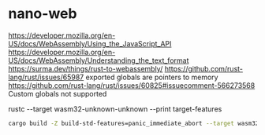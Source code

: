 # nano-web

https://developer.mozilla.org/en-US/docs/WebAssembly/Using_the_JavaScript_API
https://developer.mozilla.org/en-US/docs/WebAssembly/Understanding_the_text_format
https://surma.dev/things/rust-to-webassembly/
https://github.com/rust-lang/rust/issues/65987 exported globals are pointers to memory
https://github.com/rust-lang/rust/issues/60825#issuecomment-566273568 Custom globals not supported

rustc --target wasm32-unknown-unknown --print target-features

```bash
cargo build -Z build-std-features=panic_immediate_abort --target wasm32-unknown-unknown --release && wasm2wat --enable-threads target/wasm32-unknown-unknown/release/nano_web.wasm -o target/wasm32-unknown-unknown/release/nano_web.wat
```
